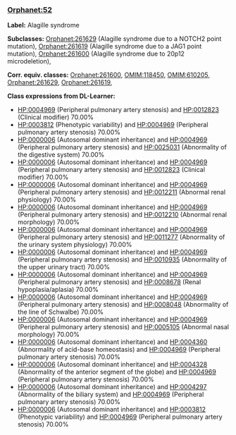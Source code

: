 
### [Orphanet:52](http://www.orpha.net/ORDO/Orphanet_52)
**Label:** Alagille syndrome

**Subclasses:** [Orphanet:261629](http://www.orpha.net/ORDO/Orphanet_261629) (Alagille syndrome due to a NOTCH2 point mutation), [Orphanet:261619](http://www.orpha.net/ORDO/Orphanet_261619) (Alagille syndrome due to a JAG1 point mutation), [Orphanet:261600](http://www.orpha.net/ORDO/Orphanet_261600) (Alagille syndrome due to 20p12 microdeletion), 

**Corr. equiv. classes:** [Orphanet:261600](http://www.orpha.net/ORDO/Orphanet_261600), [OMIM:118450](http://purl.obolibrary.org/obo/OMIM_118450), [OMIM:610205](http://purl.obolibrary.org/obo/OMIM_610205), [Orphanet:261629](http://www.orpha.net/ORDO/Orphanet_261629), [Orphanet:261619](http://www.orpha.net/ORDO/Orphanet_261619), 

**Class expressions from DL-Learner:**

- [HP:0004969](http://purl.obolibrary.org/obo/HP_0004969) (Peripheral pulmonary artery stenosis) and [HP:0012823](http://purl.obolibrary.org/obo/HP_0012823) (Clinical modifier) 70.00%
- [HP:0003812](http://purl.obolibrary.org/obo/HP_0003812) (Phenotypic variability) and [HP:0004969](http://purl.obolibrary.org/obo/HP_0004969) (Peripheral pulmonary artery stenosis) 70.00%
- [HP:0000006](http://purl.obolibrary.org/obo/HP_0000006) (Autosomal dominant inheritance) and [HP:0004969](http://purl.obolibrary.org/obo/HP_0004969) (Peripheral pulmonary artery stenosis) and [HP:0025031](http://purl.obolibrary.org/obo/HP_0025031) (Abnormality of the digestive system) 70.00%
- [HP:0000006](http://purl.obolibrary.org/obo/HP_0000006) (Autosomal dominant inheritance) and [HP:0004969](http://purl.obolibrary.org/obo/HP_0004969) (Peripheral pulmonary artery stenosis) and [HP:0012823](http://purl.obolibrary.org/obo/HP_0012823) (Clinical modifier) 70.00%
- [HP:0000006](http://purl.obolibrary.org/obo/HP_0000006) (Autosomal dominant inheritance) and [HP:0004969](http://purl.obolibrary.org/obo/HP_0004969) (Peripheral pulmonary artery stenosis) and [HP:0012211](http://purl.obolibrary.org/obo/HP_0012211) (Abnormal renal physiology) 70.00%
- [HP:0000006](http://purl.obolibrary.org/obo/HP_0000006) (Autosomal dominant inheritance) and [HP:0004969](http://purl.obolibrary.org/obo/HP_0004969) (Peripheral pulmonary artery stenosis) and [HP:0012210](http://purl.obolibrary.org/obo/HP_0012210) (Abnormal renal morphology) 70.00%
- [HP:0000006](http://purl.obolibrary.org/obo/HP_0000006) (Autosomal dominant inheritance) and [HP:0004969](http://purl.obolibrary.org/obo/HP_0004969) (Peripheral pulmonary artery stenosis) and [HP:0011277](http://purl.obolibrary.org/obo/HP_0011277) (Abnormality of the urinary system physiology) 70.00%
- [HP:0000006](http://purl.obolibrary.org/obo/HP_0000006) (Autosomal dominant inheritance) and [HP:0004969](http://purl.obolibrary.org/obo/HP_0004969) (Peripheral pulmonary artery stenosis) and [HP:0010935](http://purl.obolibrary.org/obo/HP_0010935) (Abnormality of the upper urinary tract) 70.00%
- [HP:0000006](http://purl.obolibrary.org/obo/HP_0000006) (Autosomal dominant inheritance) and [HP:0004969](http://purl.obolibrary.org/obo/HP_0004969) (Peripheral pulmonary artery stenosis) and [HP:0008678](http://purl.obolibrary.org/obo/HP_0008678) (Renal hypoplasia/aplasia) 70.00%
- [HP:0000006](http://purl.obolibrary.org/obo/HP_0000006) (Autosomal dominant inheritance) and [HP:0004969](http://purl.obolibrary.org/obo/HP_0004969) (Peripheral pulmonary artery stenosis) and [HP:0008048](http://purl.obolibrary.org/obo/HP_0008048) (Abnormality of the line of Schwalbe) 70.00%
- [HP:0000006](http://purl.obolibrary.org/obo/HP_0000006) (Autosomal dominant inheritance) and [HP:0004969](http://purl.obolibrary.org/obo/HP_0004969) (Peripheral pulmonary artery stenosis) and [HP:0005105](http://purl.obolibrary.org/obo/HP_0005105) (Abnormal nasal morphology) 70.00%
- [HP:0000006](http://purl.obolibrary.org/obo/HP_0000006) (Autosomal dominant inheritance) and [HP:0004360](http://purl.obolibrary.org/obo/HP_0004360) (Abnormality of acid-base homeostasis) and [HP:0004969](http://purl.obolibrary.org/obo/HP_0004969) (Peripheral pulmonary artery stenosis) 70.00%
- [HP:0000006](http://purl.obolibrary.org/obo/HP_0000006) (Autosomal dominant inheritance) and [HP:0004328](http://purl.obolibrary.org/obo/HP_0004328) (Abnormality of the anterior segment of the globe) and [HP:0004969](http://purl.obolibrary.org/obo/HP_0004969) (Peripheral pulmonary artery stenosis) 70.00%
- [HP:0000006](http://purl.obolibrary.org/obo/HP_0000006) (Autosomal dominant inheritance) and [HP:0004297](http://purl.obolibrary.org/obo/HP_0004297) (Abnormality of the biliary system) and [HP:0004969](http://purl.obolibrary.org/obo/HP_0004969) (Peripheral pulmonary artery stenosis) 70.00%
- [HP:0000006](http://purl.obolibrary.org/obo/HP_0000006) (Autosomal dominant inheritance) and [HP:0003812](http://purl.obolibrary.org/obo/HP_0003812) (Phenotypic variability) and [HP:0004969](http://purl.obolibrary.org/obo/HP_0004969) (Peripheral pulmonary artery stenosis) 70.00%


